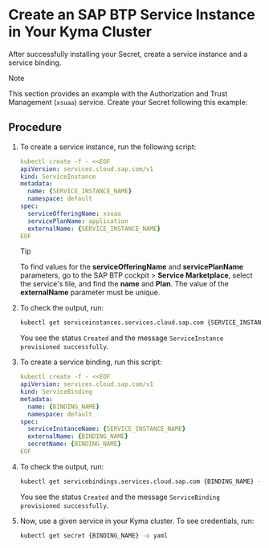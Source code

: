 # Create an SAP BTP Service Instance in Your Kyma Cluster

After successfully installing your Secret, create a service instance and a service binding.

> [!NOTE] 
> This section provides an example with the Authorization and Trust Management (`xsuaa`) service. Create your Secret following this example:

## Procedure

1. To create a service instance, run the following script:

    ```yaml
    kubectl create -f - <<EOF
    apiVersion: services.cloud.sap.com/v1
    kind: ServiceInstance
    metadata:
      name: {SERVICE_INSTANCE_NAME}
      namespace: default
    spec:
      serviceOfferingName: xsuaa
      servicePlanName: application
      externalName: {SERVICE_INSTANCE_NAME}
    EOF
    ```

   > [!TIP] 
   > To find values for the **serviceOfferingName** and **servicePlanName** parameters, go to the SAP BTP cockpit > **Service Marketplace**, select the service's tile, and find the **name** and **Plan**. The value of the **externalName** parameter must be unique.

2. To check the output, run:

    ```bash
    kubectl get serviceinstances.services.cloud.sap.com {SERVICE_INSTANCE_NAME} -o yaml
    ```

    You see the status `Created` and the message `ServiceInstance provisioned successfully`.

3. To create a service binding, run this script:

    ```yaml
    kubectl create -f - <<EOF
    apiVersion: services.cloud.sap.com/v1
    kind: ServiceBinding
    metadata:
      name: {BINDING_NAME}
      namespace: default
    spec:
      serviceInstanceName: {SERVICE_INSTANCE_NAME}
      externalName: {BINDING_NAME}
      secretName: {BINDING_NAME}
    EOF
    ```

4. To check the output, run:

    ```bash
    kubectl get servicebindings.services.cloud.sap.com {BINDING_NAME} -o yaml
    ```

    You see the status `Created` and the message `ServiceBinding provisioned successfully`.

5. Now, use a given service in your Kyma cluster. To see credentials, run:

    ```bash
    kubectl get secret {BINDING_NAME} -o yaml
    ```
